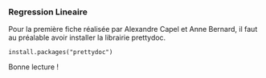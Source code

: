 ### Regression Lineaire

Pour la première fiche réalisée par Alexandre Capel et Anne Bernard, il faut au préalable avoir installer la librairie prettydoc.

```{r}
install.packages("prettydoc")
```

Bonne lecture ! 

